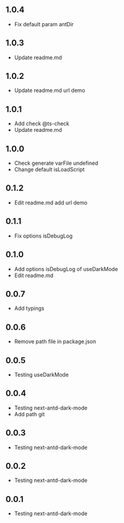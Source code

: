 ## 1.0.4
- Fix default param antDir
## 1.0.3
- Update readme.md
## 1.0.2
- Update readme.md url demo
## 1.0.1
- Add check @ts-check
- Update readme.md
## 1.0.0
- Check generate varFile undefined
- Change default isLoadScript
## 0.1.2
- Edit readme.md add url demo
## 0.1.1
- Fix options isDebugLog
## 0.1.0
- Add options isDebugLog of useDarkMode
- Edit readme.md
## 0.0.7
- Add typings
## 0.0.6
- Remove path file in package.json
## 0.0.5
- Testing useDarkMode
## 0.0.4
- Testing next-antd-dark-mode
- Add path git
## 0.0.3
- Testing next-antd-dark-mode
## 0.0.2
- Testing next-antd-dark-mode
## 0.0.1
- Testing next-antd-dark-mode
